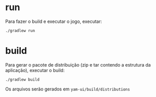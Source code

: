# run
Para fazer o build e executar o jogo, executar:
```
./gradlew run
```


# build
Para gerar o pacote de distribuição (zip e tar contendo a estrutura da aplicação), executar o build:
```
./gradlew build
```
Os arquivos serão gerados em `yam-ui/build/distributions`
